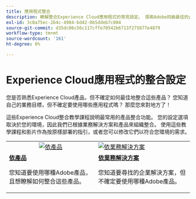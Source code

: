 ```yaml
---
title: 應用程式整合
description: 瞭解整合Experience Cloud應用程式的常見設定。 探索Adobe同級最佳的企業產品如何協助您解決業務挑戰。
exl-id: 3c0a75ec-2b4c-4984-bd42-0b5ddeb7c004
source-git-commit: d35dc06c56c117cffe70542b6713f275877e4879
workflow-type: tm+mt
source-wordcount: '161'
ht-degree: 0%

---
```


# Experience Cloud應用程式的整合設定

您是否熟悉Experience Cloud產品，但不確定如何最佳地整合這些產品？ 您知道自己的業務目標，但不確定要使用哪些應用程式嗎？ 那麼您來對地方了！

這些Experience Cloud整合教學課程說明最常用的產品整合功能。 您的設定選項取決於您的環境，因此我們已根據業務解決方案和產品來組織整合。 使用這些教學課程和影片作為按原樣部署的指引，或者您可以修改它們以符合您環境的需求。

<table>
<tr>
   <td style="vertical-align: middle; text-align: center;">
      <a  href="./integrations-between-applications/overview.md"><img alt="依產品" src="https://cdn.experienceleague.adobe.com/thumb/by-product.png"/></a>
   </td>
   <td>
      <a  href="./solution-categories/overview.md"><img alt="依業務解決方案" src="https://cdn.experienceleague.adobe.com/thumb/by-solution.png"/></a>
   </td>  
</tr>
<tr>
   <td>
      <div><strong><a href="./integrations-between-applications/overview.md">依產品</a></strong></div>
      <p>
        您知道要使用哪種Adobe產品，且想瞭解如何整合這些產品。
      </p>
   </td>
   <td>
      <div><strong><a href="./solution-categories/overview.md">依業務解決方案</a></strong></div>
      <p>
        您知道要尋找的企業解決方案，但不確定要使用哪種Adobe產品。
      </p>
   </td>  
</tr>   
</table>

